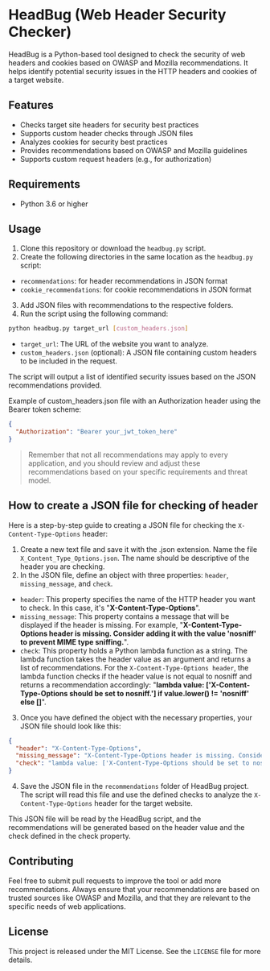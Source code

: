 # HeadBug (Web Header Security Checker)
HeadBug is a Python-based tool designed to check the security of web headers and cookies based on OWASP and Mozilla recommendations. It helps identify potential security issues in the HTTP headers and cookies of a target website.

## Features
- Checks target site headers for security best practices
- Supports custom header checks through JSON files
- Analyzes cookies for security best practices
- Provides recommendations based on OWASP and Mozilla guidelines
- Supports custom request headers (e.g., for authorization)

## Requirements
- Python 3.6 or higher

## Usage
1. Clone this repository or download the `headbug.py` script.
2. Create the following directories in the same location as the `headbug.py` script:
- `recommendations`: for header recommendations in JSON format
- `cookie_recommendations`: for cookie recommendations in JSON format
3. Add JSON files with recommendations to the respective folders.
4. Run the script using the following command:

```bash
python headbug.py target_url [custom_headers.json]
```
- `target_url`: The URL of the website you want to analyze.
- `custom_headers.json` (optional): A JSON file containing custom headers to be included in the request.

The script will output a list of identified security issues based on the JSON recommendations provided.

Example of custom_headers.json file with an Authorization header using the Bearer token scheme:
```json
{
  "Authorization": "Bearer your_jwt_token_here"
}
```

>Remember that not all recommendations may apply to every application, and you should review and adjust these recommendations based on your specific requirements and threat model.

## How to create a JSON file for checking of header

Here is a step-by-step guide to creating a JSON file for checking the `X-Content-Type-Options` header:

1. Create a new text file and save it with the .json extension. Name the file `X_Content_Type_Options.json`. The name should be descriptive of the header you are checking.
2. In the JSON file, define an object with three properties: `header`, `missing_message`, and `check`.
- `header`: This property specifies the name of the HTTP header you want to check. In this case, it's "**X-Content-Type-Options**".
- `missing_message`: This property contains a message that will be displayed if the header is missing. For example, "**X-Content-Type-Options header is missing. Consider adding it with the value 'nosniff' to prevent MIME type sniffing.**". 
- `check`: This property holds a Python lambda function as a string. The lambda function takes the header value as an argument and returns a list of recommendations. For the `X-Content-Type-Options header`, the lambda function checks if the header value is not equal to nosniff and returns a recommendation accordingly: "**lambda value: ['X-Content-Type-Options should be set to nosniff.'] if value.lower() != 'nosniff' else []**".
3. Once you have defined the object with the necessary properties, your JSON file should look like this:

```json
{
  "header": "X-Content-Type-Options",
  "missing_message": "X-Content-Type-Options header is missing. Consider adding it with the value 'nosniff' to prevent MIME type sniffing.",
  "check": "lambda value: ['X-Content-Type-Options should be set to nosniff.'] if value.lower() != 'nosniff' else []"
}
```
4. Save the JSON file in the `recommendations` folder of HeadBug project. The script will read this file and use the defined checks to analyze the `X-Content-Type-Options` header for the target website.

This JSON file will be read by the HeadBug script, and the recommendations will be generated based on the header value and the check defined in the check property.

## Contributing
Feel free to submit pull requests to improve the tool or add more recommendations. Always ensure that your recommendations are based on trusted sources like OWASP and Mozilla, and that they are relevant to the specific needs of web applications.

## License
This project is released under the MIT License. See the `LICENSE` file for more details.